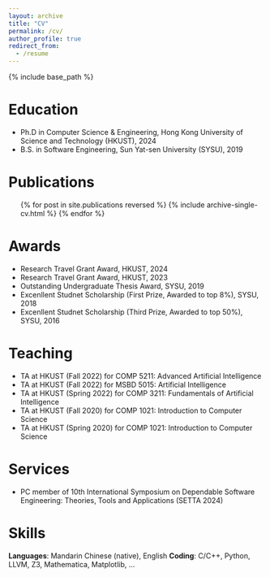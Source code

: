 ```yaml
---
layout: archive
title: "CV"
permalink: /cv/
author_profile: true
redirect_from:
  - /resume
---
```


{% include base_path %}

Education
======
* Ph.D in Computer Science & Engineering, Hong Kong University of Science and Technology (HKUST), 2024
* B.S. in Software Engineering, Sun Yat-sen University (SYSU), 2019

Publications
======
  <ul>{% for post in site.publications reversed %}
    {% include archive-single-cv.html %}
  {% endfor %}</ul>

Awards
======
* Research Travel Grant Award, HKUST, 2024
* Research Travel Grant Award, HKUST, 2023
* Outstanding Undergraduate Thesis Award, SYSU, 2019
* Excenllent Studnet Scholarship (First Prize, Awarded to top 8%), SYSU, 2018
* Excenllent Studnet Scholarship (Third Prize, Awarded to top 50%), SYSU, 2016
  
Teaching
======
* TA at HKUST (Fall 2022) for COMP 5211: Advanced Artificial Intelligence
* TA at HKUST (Fall 2022) for MSBD 5015: Artificial Intelligence
* TA at HKUST (Spring 2022) for COMP 3211: Fundamentals of Artificial Intelligence
* TA at HKUST (Fall 2020) for COMP 1021: Introduction to Computer Science
* TA at HKUST (Spring 2020) for COMP 1021: Introduction to Computer Science
  
Services
======
* PC member of 10th International Symposium on Dependable Software Engineering: Theories, Tools and Applications (SETTA 2024)

Skills
======
**Languages**: Mandarin Chinese (native), English
**Coding**: C/C++, Python, LLVM, Z3, Mathematica, Matplotlib, ...